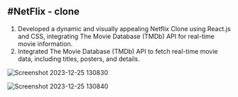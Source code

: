#NetFlix - clone
-------------------------------
1) Developed a dynamic and visually appealing Netflix Clone using React.js and CSS, integrating The Movie Database (TMDb) API for real-time movie information.
2) Integrated The Movie Database (TMDb) API to fetch real-time movie data, including titles, posters, and details.


![Screenshot 2023-12-25 130830](https://github.com/mishal-22/netflix-clone-reactapp/assets/107937088/c95e3540-4dff-4e14-87f7-af87a086e860)


![Screenshot 2023-12-25 130840](https://github.com/mishal-22/netflix-clone-reactapp/assets/107937088/1d9ef66d-7450-42e1-944e-805b0e075971)
